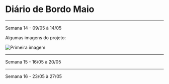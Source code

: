 # Diário de Bordo Maio 
---
Semana 14 - 09/05 à 14/05 

Algumas imagens do projeto:

![Primeira imagem](../Imagens/Imagem2 "Imagem2")

----

Semana 15 - 16/05 à 20/05 



--- 
Semana 16 - 23/05 à 27/05 

